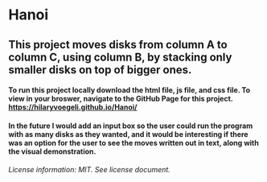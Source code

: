 # Hanoi
## This project moves disks from column A to column C, using column B, by stacking only smaller disks on top of bigger ones. 

#### To run this project locally download the html file, js file, and css file. To view in your broswer, navigate to the GitHub Page for this project. https://hilaryvoegeli.github.io/Hanoi/
#### In the future I would add an input box so the user could run the program with as many disks as they wanted, and it would be interesting if there was an option for the user to see the moves written out in text, along with the visual demonstration. 

###### License information: MIT. See license document. 
